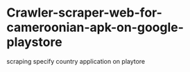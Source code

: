 # Crawler-scraper-web-for-cameroonian-apk-on-google-playstore
scraping specify country application on playtore
